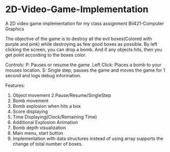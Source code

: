 # 2D-Video-Game-Implementation
A 2D video game implementation for my class assignment Bil421-Computer Graphics 

The objective of the game is to destroy all the evil boxes(Colored with purple and pink) while destroying as few good boxes as possible.
By left clicking the screen, you can drop a bomb. And if any objects hits, then you get point according to the boxes color.

Controls:
P: Pauses or resume the game.
Left Click: Places a bomb to your mouses location.
S: Single step, pauses the game and moves the game for 1 second and logs debug information.

Features:
1. Object movement
2.Pause/Resume/SingleStep
3. Bomb movement
4. Bomb explosion when hits a box
5. Score displaying
6. Time Displaying(Clock/Remaining Time)
7. Additional Explosion Animation
8. Bomb depth visualization
9. Main menu, start button
10. Implementation with data structures instead of using array supports the change of total number of boxes.

